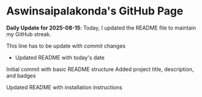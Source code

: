 # Aswinsaipalakonda's GitHub Page

**Daily Update for 2025-08-15**: Today, I updated the README file to maintain my GitHub streak.

This line has to be update with commit changes
 - Updated README with today's date

Initial commit with basic README structure
Added project title, description, and badges

Updated README with installation instructions

